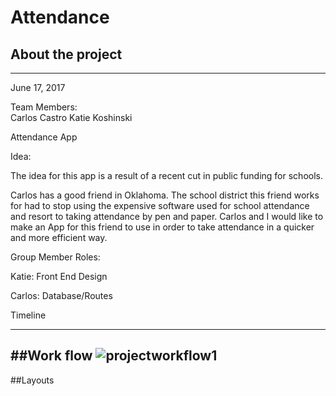 # Attendance
## About the project
---

June 17, 2017
 
 
Team Members:  
Carlos Castro
Katie Koshinski
 
Attendance App
 
Idea:
 
The idea for this app is a result of a recent cut in public funding for schools.  
 
Carlos has a good friend in Oklahoma.  The school district this friend works for had to stop using the expensive software used for school attendance and resort to taking attendance by pen and paper.  Carlos and I would like to make an App for this friend to use in order to take attendance in a quicker and more efficient way.  
 
Group Member Roles:
 
 
Katie:   Front End Design
 
 
Carlos:  Database/Routes
 
 
 
Timeline


---
 ##Work flow
![projectworkflow1](https://user-images.githubusercontent.com/20691248/27249684-c0ee019c-52e0-11e7-8b9b-1fac8f6667ef.jpg)
---
 ##Layouts
 
 



